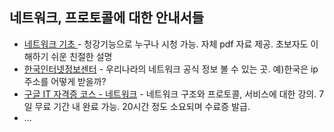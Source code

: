 ## 네트워크, 프로토콜에 대한 안내서들

* [네트워크 기초 ](http://www.kmooc.kr/courses/course-v1:SKKUk+SKKU_26+2020_T2/about) - 청강기능으로 누구나 시청 가능. 자체 pdf 자료 제공. 초보자도 이해하기 쉬운 친절한 설명
* [한국인터넷정보센터](https://krnic.or.kr/jsp/resources/concept.jsp) - 우리나라의 네트워크 공식 정보 볼 수 있는 곳. 예)한국은 ip 주소를 어떻게 받을까?
* [구글 IT 자격증 코스 - 네트워크](https://www.coursera.org/learn/computer-networking) - 네트워크 구조와 프로토콜, 서비스에 대한 강의. 7일 무료 기간 내 완료 가능. 20시간 정도 소요되며 수료증 발급.
* ...
